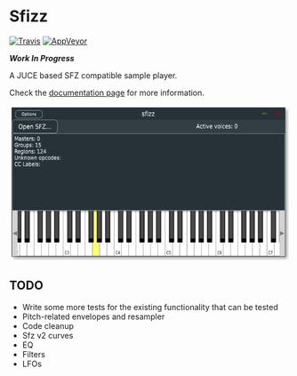 # Sfizz

[![Travis](https://img.shields.io/travis/com/sfztools/sfizz.svg?label=Linux-macOS&style=popout&logo=travis)](https://travis-ci.com/sfztools/sfizz)
[![AppVeyor](https://img.shields.io/appveyor/ci/sfztools/sfizz.svg?label=Windows&style=popout&logo=appveyor)](https://ci.appveyor.com/project/sfztools/sfizz)

***Work In Progress***

A JUCE based SFZ compatible sample player.

Check the [documentation page][] for more information.

![Screenshot](screenshot.png)

[documentation page]: https://sfztools.github.io/sfizz/

## TODO
- Write some more tests for the existing functionality that can be tested
- Pitch-related envelopes and resampler
- Code cleanup
- Sfz v2 curves
- EQ
- Filters
- LFOs
